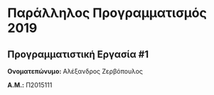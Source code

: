 # Παράλληλος Προγραμματισμός 2019
## Προγραμματιστική Εργασία #1

**Ονοματεπώνυμο:** Αλέξανδρος Ζερβόπουλος

**Α.Μ.:** Π2015111


